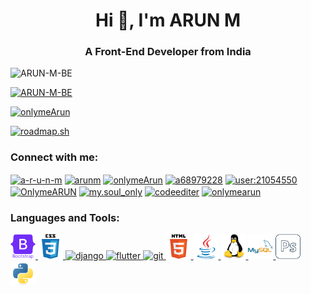 <h1 align="center">Hi 👋, I'm ARUN M</h1>
<h3 align="center">A Front-End Developer from India</h3>

<p align="left"> <img src="https://komarev.com/ghpvc/?username=ARUN-M-BE&label=Profile%20views&color=0e75b6&style=flat" alt="ARUN-M-BE" /> </p>

<p align="left"> <a href="https://github.com/ryo-ma/github-profile-trophy"><img src="https://github-profile-trophy.vercel.app/?username=ARUN-M-BE"&theme=onedark alt="ARUN-M-BE" /></a> </p>

<p align="left"> <a href="https://twitter.com/onlymeArun" target="blank"><img src="https://img.shields.io/twitter/follow/onlymeArun?logo=twitter&style=for-the-badge" alt="onlymeArun" /></a> </p>

<a href="https://roadmap.sh"><img src="https://roadmap.sh/card/wide/679242e4db593e4a174ef7bd?variant=dark" alt="roadmap.sh"/></a>

<h3 align="left">Connect with me:</h3>
<p align="left">
<a href="https://codepen.io/a-r-u-n-m" target="blank"><img align="center" src="https://raw.githubusercontent.com/rahuldkjain/github-profile-readme-generator/master/src/images/icons/Social/codepen.svg" alt="a-r-u-n-m" height="30" width="40" /></a>
<a href="https://dev.to/arunm" target="blank"><img align="center" src="https://raw.githubusercontent.com/rahuldkjain/github-profile-readme-generator/master/src/images/icons/Social/devto.svg" alt="arunm" height="30" width="40" /></a>
<a href="https://twitter.com/onlymeArun" target="blank"><img align="center" src="https://raw.githubusercontent.com/rahuldkjain/github-profile-readme-generator/master/src/images/icons/Social/twitter.svg" alt="onlymeArun" height="30" width="40" /></a>
<a href="https://linkedin.com/in/a68979228" target="blank"><img align="center" src="https://raw.githubusercontent.com/rahuldkjain/github-profile-readme-generator/master/src/images/icons/Social/linked-in-alt.svg" alt="a68979228" height="30" width="40" /></a>
<a href="https://stackoverflow.com/users/user:21054550" target="blank"><img align="center" src="https://raw.githubusercontent.com/rahuldkjain/github-profile-readme-generator/master/src/images/icons/Social/stack-overflow.svg" alt="user:21054550" height="30" width="40" /></a>
<a href="https://fb.com/OnlymeARUN" target="blank"><img align="center" src="https://raw.githubusercontent.com/rahuldkjain/github-profile-readme-generator/master/src/images/icons/Social/facebook.svg" alt="OnlymeARUN" height="30" width="40" /></a>
<a href="https://instagram.com/my.soul_only" target="blank"><img align="center" src="https://raw.githubusercontent.com/rahuldkjain/github-profile-readme-generator/master/src/images/icons/Social/instagram.svg" alt="my.soul_only" height="30" width="40" /></a>
<a href="https://www.youtube.com/c/codeediter" target="blank"><img align="center" src="https://raw.githubusercontent.com/rahuldkjain/github-profile-readme-generator/master/src/images/icons/Social/youtube.svg" alt="codeediter" height="30" width="40" /></a>
<a href="https://www.codechef.com/users/onlymearun" target="blank"><img align="center" src="https://cdn.jsdelivr.net/npm/simple-icons@3.1.0/icons/codechef.svg" alt="onlymearun" height="30" width="40" /></a>
</p>

<h3 align="left">Languages and Tools:</h3>
<p align="left"> <a href="https://getbootstrap.com" target="_blank" rel="noreferrer"> <img src="https://raw.githubusercontent.com/devicons/devicon/master/icons/bootstrap/bootstrap-plain-wordmark.svg" alt="bootstrap" width="40" height="40"/> </a> <a href="https://www.w3schools.com/css/" target="_blank" rel="noreferrer"> <img src="https://raw.githubusercontent.com/devicons/devicon/master/icons/css3/css3-original-wordmark.svg" alt="css3" width="40" height="40"/> </a> <a href="https://www.djangoproject.com/" target="_blank" rel="noreferrer"> <img src="https://cdn.worldvectorlogo.com/logos/django.svg" alt="django" width="40" height="40"/> </a> <a href="https://flutter.dev" target="_blank" rel="noreferrer"> <img src="https://www.vectorlogo.zone/logos/flutterio/flutterio-icon.svg" alt="flutter" width="40" height="40"/> </a> <a href="https://git-scm.com/" target="_blank" rel="noreferrer"> <img src="https://www.vectorlogo.zone/logos/git-scm/git-scm-icon.svg" alt="git" width="40" height="40"/> </a> <a href="https://www.w3.org/html/" target="_blank" rel="noreferrer"> <img src="https://raw.githubusercontent.com/devicons/devicon/master/icons/html5/html5-original-wordmark.svg" alt="html5" width="40" height="40"/> </a> <a href="https://www.java.com" target="_blank" rel="noreferrer"> <img src="https://raw.githubusercontent.com/devicons/devicon/master/icons/java/java-original.svg" alt="java" width="40" height="40"/> </a> <a href="https://www.linux.org/" target="_blank" rel="noreferrer"> <img src="https://raw.githubusercontent.com/devicons/devicon/master/icons/linux/linux-original.svg" alt="linux" width="40" height="40"/> </a> <a href="https://www.mysql.com/" target="_blank" rel="noreferrer"> <img src="https://raw.githubusercontent.com/devicons/devicon/master/icons/mysql/mysql-original-wordmark.svg" alt="mysql" width="40" height="40"/> </a> <a href="https://www.photoshop.com/en" target="_blank" rel="noreferrer"> <img src="https://raw.githubusercontent.com/devicons/devicon/master/icons/photoshop/photoshop-line.svg" alt="photoshop" width="40" height="40"/> </a> <a href="https://www.python.org" target="_blank" rel="noreferrer"> <img src="https://raw.githubusercontent.com/devicons/devicon/master/icons/python/python-original.svg" alt="python" width="40" height="40"/> </a> </p>
